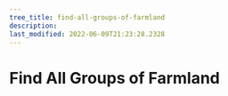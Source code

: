 ```yaml
---
tree_title: find-all-groups-of-farmland
description: 
last_modified: 2022-06-09T21:23:28.2328
---
```


# Find All Groups of Farmland
